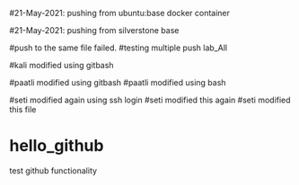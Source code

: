 #21-May-2021: pushing from ubuntu:base docker container

#21-May-2021: pushing from silverstone base

#push to the same file failed.
#testing multiple push lab_All

#kali modified using gitbash

#paatli modified using gitbash
#paatli modified using bash

#seti modified again using ssh login
#seti modified this again
#seti modified this file

# hello_github
test github functionality
